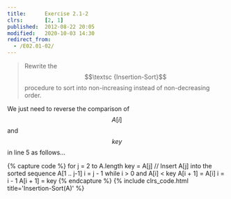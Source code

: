 ```yaml
---
title:      Exercise 2.1-2
clrs:       [2, 1]
published:  2012-08-22 20:05
modified:   2020-10-03 14:30
redirect_from:
  - /E02.01-02/
---
```


> Rewrite the $$\textsc {Insertion-Sort}$$ procedure to sort into non-increasing instead of non-decreasing order.

We just need to reverse the comparison of $$A[i]$$ and $$key$$ in line 5 as follows...

{% capture code %}
for j = 2 to A.length
    key = A[j]
    // Insert A[j] into the sorted sequence A[1 .. j-1]
    i = j - 1
    while i > 0 and A[i] < key
        A[i + 1] = A[i]
        i = i - 1
    A[i + 1] = key
{% endcapture %}
{% include clrs_code.html title='Insertion-Sort(A)' %}
